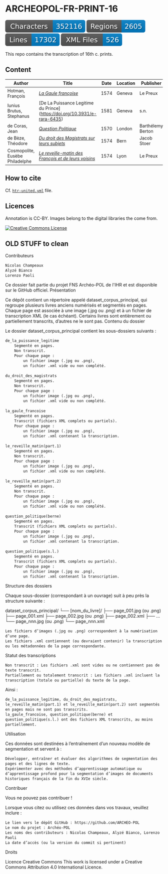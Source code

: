 # ARCHEOPOL-FR-PRINT-16

![characters badge](badges/characters.svg) ![regions badge](badges/regions.svg) ![lines badge](badges/lines.svg) ![files badge](badges/files.svg)

This repo contains the transcription of 16th c. prints.

## Content

| Author           | Title                | Date     | Location | Publisher | Segmentation | Transcription |
|------------------|----------------------|----------|----------|-----------|--------------|---------------|
| Hotman, François | [_La Gaule françoise_](https://doi.org/10.3931/e-rara-14920) | 1574     | Geneva   | Le Preux  | L. Paoli     | L. Paoli      |
| Iunius Brutus, Stephanus | [De La Puissance Legitime du Prince] (https://doi.org/10.3931/e-rara-6435) | 1581     | Geneva   | s.n. | L. Paoli     | L. Paoli      |
| de Coras,  Jean | [_Question Politique_](https://books.google.ch/books?id=7cLTKl76iJsC) | 1570     | London   | Barthélemy Berton | A. Bianco     | A. Bianco      |
| de Bèze,  Théodore | [_Du droit des Magistrats sur leurs subjets_](https://doi.org/10.3931/e-rara-1064) | 1574     | Bern  | Jacob Stoer | N. Champeaux     | -  |
| Cosmopolite,  Eusèbe Philadelphe | [_Le reveille-matin des François et de leurs voisins_](https://numelyo.bm-lyon.fr/f_view/BML:BML_00GOO0100137001100467328) | 1574 | Lyon | Le Preux | N. Champeaux | - |



## How to cite

Cf. [`htr-united.yml`](https://github.com/FoNDUE-HTR/ARCHEOPOL-FR-PRINT-16/blob/main/htr-united.yml) file.

## Licences
Annotation is CC-BY. Images belong to the digital libraries the come from.

<a rel="license" href="https://creativecommons.org/licenses/by/2.0"><img alt="Creative Commons License" style="border-width:0" src="https://i.creativecommons.org/l/by/2.0/88x31.png" /></a><br />


## OLD STUFF to clean
Contributeurs

    Nicolas Champeaux
    Alyzé Bianco
    Lorenzo Paoli

Ce dossier fait partie du projet FNS Archéo-POL de l'IHR et est disponible sur le GitHub officiel.
Présentation

Ce dépôt contient un répertoire appelé dataset_corpus_principal, qui regroupe plusieurs livres anciens numérisés et segmentés en pages. Chaque page est associée à une image (.jpg ou .png) et à un fichier de transcription XML (le cas échéant). Certains livres sont entièrement ou partiellement transcrits, d’autres ne le sont pas.
Contenu du dossier

Le dossier dataset_corpus_principal contient les sous-dossiers suivants :

    de_la_puissance_legitime
        Segmenté en pages.
        Non transcrit.
        Pour chaque page :
            un fichier image (.jpg ou .png),
            un fichier .xml vide ou non complété.

    du_droit_des_magistrats
        Segmenté en pages.
        Non transcrit.
        Pour chaque page :
            un fichier image (.jpg ou .png),
            un fichier .xml vide ou non complété.

    la_gaule_francoise
        Segmenté en pages.
        Transcrit (fichiers XML complets ou partiels).
        Pour chaque page :
            un fichier image (.jpg ou .png),
            un fichier .xml contenant la transcription.

    le_reveille_matin(part.1)
        Segmenté en pages.
        Non transcrit.
        Pour chaque page :
            un fichier image (.jpg ou .png),
            un fichier .xml vide ou non complété.

    le_reveille_matin(part.2)
        Segmenté en pages.
        Non transcrit.
        Pour chaque page :
            un fichier image (.jpg ou .png),
            un fichier .xml vide ou non complété.

    question_politique(berne)
        Segmenté en pages.
        Transcrit (fichiers XML complets ou partiels).
        Pour chaque page :
            un fichier image (.jpg ou .png),
            un fichier .xml contenant la transcription.

    question_politique(s.l.)
        Segmenté en pages.
        Transcrit (fichiers XML complets ou partiels).
        Pour chaque page :
            un fichier image (.jpg ou .png),
            un fichier .xml contenant la transcription.

Structure des dossiers

Chaque sous-dossier (correspondant à un ouvrage) suit à peu près la structure suivante :

dataset_corpus_principal/
└── [nom_du_livre]/
    ├── page_001.jpg (ou .png)
    ├── page_001.xml
    ├── page_002.jpg (ou .png)
    ├── page_002.xml
    ├── ...
    └── page_nnn.jpg (ou .png)
    └── page_nnn.xml

    Les fichiers d’images (.jpg ou .png) correspondent à la numérisation d’une page.
    Les fichiers .xml contiennent (ou devraient contenir) la transcription ou les métadonnées de la page correspondante.

Statut des transcriptions

    Non transcrit : Les fichiers .xml sont vides ou ne contiennent pas de texte transcrit.
    Partiellement ou totalement transcrit : Les fichiers .xml incluent la transcription (totale ou partielle) du texte de la page.

Ainsi :

    de_la_puissance_legitime, du_droit_des_magistrats, le_reveille_matin(part.1) et le_reveille_matin(part.2) sont segmentés en pages mais ne sont pas transcrits.
    la_gaule_francoise, question_politique(berne) et question_politique(s.l.) ont des fichiers XML transcrits, au moins partiellement.

Utilisation

Ces données sont destinées à l’entraînement d’un nouveau modèle de segmentation et servent à :

    Développer, entraîner et évaluer des algorithmes de segmentation des pages et des lignes de texte.
    Expérimenter avec des méthodes d’apprentissage automatique ou d’apprentissage profond pour la segmentation d’images de documents historiques français de la fin du XVIe siècle.

Contribuer

Vous ne pouvez pas contribuer !

Lorsque vous citez ou utilisez ces données dans vos travaux, veuillez inclure :

    Le lien vers le dépôt GitHub : https://github.com/ARCHEO-POL
    Le nom du projet : Archéo-POL
    Les noms des contributeurs : Nicolas Champeaux, Alyzé Bianco, Lorenzo Paoli
    La date d’accès (ou la version du commit si pertinent)

Droits

Licence Creative Commons
This work is licensed under a Creative Commons Attribution 4.0 International Licence.
    
